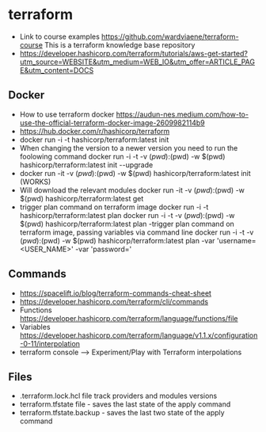 # terraform
- Link to course examples https://github.com/wardviaene/terraform-course
This is a terraform knowledge base repository
- https://developer.hashicorp.com/terraform/tutorials/aws-get-started?utm_source=WEBSITE&utm_medium=WEB_IO&utm_offer=ARTICLE_PAGE&utm_content=DOCS
## Docker
- How to use terraform docker
  https://audun-nes.medium.com/how-to-use-the-official-terraform-docker-image-2609982114b9
- https://hub.docker.com/r/hashicorp/terraform
- docker run -i -t hashicorp/terraform:latest init
- When changing the version to a newer version you need to run the foolowing command
  docker run -i -t -v $(pwd):$(pwd) -w $(pwd) hashicorp/terraform:latest init --upgrade
- docker run -it -v $(pwd):$(pwd) -w $(pwd) hashicorp/terraform:latest init (WORKS)
- Will download the relevant modules
  docker run -it -v $(pwd):$(pwd) -w $(pwd) hashicorp/terraform:latest get
- trigger plan command on terraform image
  docker run -i -t hashicorp/terraform:latest plan
  docker run -i -t -v $(pwd):$(pwd) -w $(pwd) hashicorp/terraform:latest plan
-trigger plan command on terraform image, passing variables via command line
  docker run -i -t -v $(pwd):$(pwd) -w $(pwd) hashicorp/terraform:latest plan -var 'username=<USER_NAME>' -var 'password=<PASSWORD>'
## Commands
- https://spacelift.io/blog/terraform-commands-cheat-sheet
- https://developer.hashicorp.com/terraform/cli/commands
- Functions https://developer.hashicorp.com/terraform/language/functions/file
- Variables https://developer.hashicorp.com/terraform/language/v1.1.x/configuration-0-11/interpolation
- terraform console --> Experiment/Play with Terraform interpolations
## Files
- .terraform.lock.hcl file track providers and modules versions
- terraform.tfstate file - saves the last state of the apply command
- terraform.tfstate.backup - saves the last two state of the apply command
  


